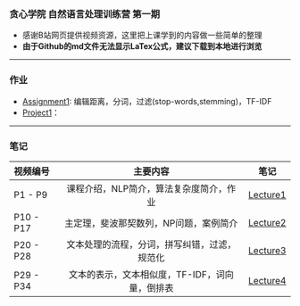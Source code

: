 ### 贪心学院 自然语言处理训练营 第一期
- 感谢B站网页提供视频资源，这里把上课学到的内容做一些简单的整理
- **由于Github的md文件无法显示LaTex公式，建议下载到本地进行浏览**
---
### 作业
- [Assignment1](https://github.com/QuantumDriver/NLP_GreedyAI/blob/master/Assignment1.ipynb): 编辑距离，分词，过滤(stop-words,stemming)，TF-IDF
- [Project1]()：
---
### 笔记
| 视频编号 | 主要内容 | 笔记 |
| :---         |     :---:      |         :---: |
| P1 - P9 | 课程介绍，NLP简介，算法复杂度简介，作业 | [Lecture1](https://github.com/QuantumDriver/NLP_GreedyAI/blob/master/Lecture1.md) |
| P10 - P17 | 主定理，斐波那契数列，NP问题，案例简介 | [Lecture2](https://github.com/QuantumDriver/NLP_GreedyAI/blob/master/Lecture2.md) |
| P20 - P28 | 文本处理的流程，分词，拼写纠错，过滤，规范化 | [Lecture3](https://github.com/QuantumDriver/NLP_GreedyAI/blob/master/Lecture3.md) |
| P29 - P34 | 文本的表示，文本相似度，TF-IDF，词向量，倒排表 | [Lecture4](https://github.com/QuantumDriver/NLP_GreedyAI/blob/master/Lecture4.md) |
